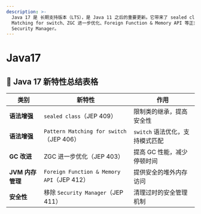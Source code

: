```yaml
---
description: >-
  Java 17 是 长期支持版本（LTS），是 Java 11 之后的重要更新。它带来了 sealed class（正式版）、Pattern
  Matching for switch、ZGC 进一步优化、Foreign Function & Memory API 等正式特性，并移除了
  Security Manager。
---
```


# Java17

## 📌 Java 17 新特性总结表格

| **类别**         | **新特性**                              | **作用** |
|----------------|------------------------------|------------------------------|
| **语法增强**  | `sealed class`（JEP 409） | 限制类的继承，提高安全性 |
| **语法增强**  | `Pattern Matching for switch`（JEP 406） | `switch` 语法优化，支持模式匹配 |
| **GC 改进**   | ZGC 进一步优化（JEP 403） | 提高 GC 性能，减少停顿时间 |
| **JVM 内存管理** | `Foreign Function & Memory API`（JEP 412） | 提供安全的堆外内存访问 |
| **安全性**    | 移除 `Security Manager`（JEP 411） | 清理过时的安全管理机制 |